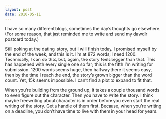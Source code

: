 ```yaml
---
layout: post
date: 2010-05-11
---
```


I have so many different blogs, sometimes the day’s thoughts go elsewhere. (For some reason, that just reminded me to write and send my dawdlr postcard today.)

Still poking at the dating! story, but I will finish today. I promised myself by the end of the week, and this is it. I’m at 872 words; I need 1200. Technically, I can do that, but, again, the story feels bigger than that. This has happened with every single one so far; this is the fifth I’m writing for submission. 1200 words seems huge, then halfway there it seems easy, then by the time I reach the end, the story’s grown bigger than the word count. Yet, 15k seems impossible. I can’t find a plot to expand to fit that.

When you’re building from the ground up, it takes a couple thousand words to even figure out the character. Then you have to write the story. I think maybe freewriting about character is in order before you even start the real writing of the story. Get a handle of them first. Because, when you’re writing on a deadline, you don’t have time to live with them in your head for years.
